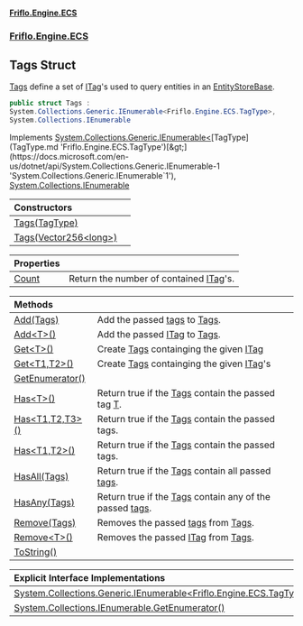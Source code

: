 #### [Friflo.Engine.ECS](index.md 'index')
### [Friflo.Engine.ECS](Friflo.Engine.ECS.md 'Friflo.Engine.ECS')

## Tags Struct

[Tags](Tags.md 'Friflo.Engine.ECS.Tags') define a set of [ITag](ITag.md 'Friflo.Engine.ECS.ITag')'s used to query entities in an [EntityStoreBase](EntityStoreBase.md 'Friflo.Engine.ECS.EntityStoreBase').

```csharp
public struct Tags :
System.Collections.Generic.IEnumerable<Friflo.Engine.ECS.TagType>,
System.Collections.IEnumerable
```

Implements [System.Collections.Generic.IEnumerable&lt;](https://docs.microsoft.com/en-us/dotnet/api/System.Collections.Generic.IEnumerable-1 'System.Collections.Generic.IEnumerable`1')[TagType](TagType.md 'Friflo.Engine.ECS.TagType')[&gt;](https://docs.microsoft.com/en-us/dotnet/api/System.Collections.Generic.IEnumerable-1 'System.Collections.Generic.IEnumerable`1'), [System.Collections.IEnumerable](https://docs.microsoft.com/en-us/dotnet/api/System.Collections.IEnumerable 'System.Collections.IEnumerable')

| Constructors | |
| :--- | :--- |
| [Tags(TagType)](Tags.Tags(TagType).md 'Friflo.Engine.ECS.Tags.Tags(Friflo.Engine.ECS.TagType)') | |
| [Tags(Vector256&lt;long&gt;)](Tags.Tags(Vector256_long_).md 'Friflo.Engine.ECS.Tags.Tags(System.Runtime.Intrinsics.Vector256<long>)') | |

| Properties | |
| :--- | :--- |
| [Count](Tags.Count.md 'Friflo.Engine.ECS.Tags.Count') | Return the number of contained [ITag](ITag.md 'Friflo.Engine.ECS.ITag')'s. |

| Methods | |
| :--- | :--- |
| [Add(Tags)](Tags.Add(Tags).md 'Friflo.Engine.ECS.Tags.Add(Friflo.Engine.ECS.Tags)') | Add the passed [tags](Tags.Add(Tags).md#Friflo.Engine.ECS.Tags.Add(Friflo.Engine.ECS.Tags).tags 'Friflo.Engine.ECS.Tags.Add(Friflo.Engine.ECS.Tags).tags') to [Tags](Tags.md 'Friflo.Engine.ECS.Tags'). |
| [Add&lt;T&gt;()](Tags.Add_T_().md 'Friflo.Engine.ECS.Tags.Add<T>()') | Add the passed [ITag](ITag.md 'Friflo.Engine.ECS.ITag') to [Tags](Tags.md 'Friflo.Engine.ECS.Tags'). |
| [Get&lt;T&gt;()](Tags.Get_T_().md 'Friflo.Engine.ECS.Tags.Get<T>()') | Create [Tags](Tags.md 'Friflo.Engine.ECS.Tags') containging the given [ITag](ITag.md 'Friflo.Engine.ECS.ITag') |
| [Get&lt;T1,T2&gt;()](Tags.Get_T1,T2_().md 'Friflo.Engine.ECS.Tags.Get<T1,T2>()') | Create [Tags](Tags.md 'Friflo.Engine.ECS.Tags') containging the given [ITag](ITag.md 'Friflo.Engine.ECS.ITag')'s |
| [GetEnumerator()](Tags.GetEnumerator().md 'Friflo.Engine.ECS.Tags.GetEnumerator()') | |
| [Has&lt;T&gt;()](Tags.Has_T_().md 'Friflo.Engine.ECS.Tags.Has<T>()') | Return true if the [Tags](Tags.md 'Friflo.Engine.ECS.Tags') contain the passed tag [T](Tags.Has_T_().md#Friflo.Engine.ECS.Tags.Has_T_().T 'Friflo.Engine.ECS.Tags.Has<T>().T'). |
| [Has&lt;T1,T2,T3&gt;()](Tags.Has_T1,T2,T3_().md 'Friflo.Engine.ECS.Tags.Has<T1,T2,T3>()') | Return true if the [Tags](Tags.md 'Friflo.Engine.ECS.Tags') contain the passed tags. |
| [Has&lt;T1,T2&gt;()](Tags.Has_T1,T2_().md 'Friflo.Engine.ECS.Tags.Has<T1,T2>()') | Return true if the [Tags](Tags.md 'Friflo.Engine.ECS.Tags') contain the passed tags. |
| [HasAll(Tags)](Tags.HasAll(Tags).md 'Friflo.Engine.ECS.Tags.HasAll(Friflo.Engine.ECS.Tags)') | Return true if the [Tags](Tags.md 'Friflo.Engine.ECS.Tags') contain all passed [tags](Tags.HasAll(Tags).md#Friflo.Engine.ECS.Tags.HasAll(Friflo.Engine.ECS.Tags).tags 'Friflo.Engine.ECS.Tags.HasAll(Friflo.Engine.ECS.Tags).tags'). |
| [HasAny(Tags)](Tags.HasAny(Tags).md 'Friflo.Engine.ECS.Tags.HasAny(Friflo.Engine.ECS.Tags)') | Return true if the [Tags](Tags.md 'Friflo.Engine.ECS.Tags') contain any of the passed [tags](Tags.HasAny(Tags).md#Friflo.Engine.ECS.Tags.HasAny(Friflo.Engine.ECS.Tags).tags 'Friflo.Engine.ECS.Tags.HasAny(Friflo.Engine.ECS.Tags).tags'). |
| [Remove(Tags)](Tags.Remove(Tags).md 'Friflo.Engine.ECS.Tags.Remove(Friflo.Engine.ECS.Tags)') | Removes the passed [tags](Tags.Remove(Tags).md#Friflo.Engine.ECS.Tags.Remove(Friflo.Engine.ECS.Tags).tags 'Friflo.Engine.ECS.Tags.Remove(Friflo.Engine.ECS.Tags).tags') from [Tags](Tags.md 'Friflo.Engine.ECS.Tags'). |
| [Remove&lt;T&gt;()](Tags.Remove_T_().md 'Friflo.Engine.ECS.Tags.Remove<T>()') | Removes the passed [ITag](ITag.md 'Friflo.Engine.ECS.ITag') from [Tags](Tags.md 'Friflo.Engine.ECS.Tags'). |
| [ToString()](Tags.ToString().md 'Friflo.Engine.ECS.Tags.ToString()') | |

| Explicit Interface Implementations | |
| :--- | :--- |
| [System.Collections.Generic.IEnumerable&lt;Friflo.Engine.ECS.TagType&gt;.GetEnumerator()](Tags.System.Collections.Generic.IEnumerable_Friflo.Engine.ECS.TagType_.GetEnumerator().md 'Friflo.Engine.ECS.Tags.System.Collections.Generic.IEnumerable<Friflo.Engine.ECS.TagType>.GetEnumerator()') | |
| [System.Collections.IEnumerable.GetEnumerator()](Tags.System.Collections.IEnumerable.GetEnumerator().md 'Friflo.Engine.ECS.Tags.System.Collections.IEnumerable.GetEnumerator()') | |
